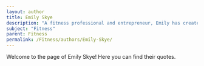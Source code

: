 ```yaml
---
layout: author
title: Emily Skye
description: "A fitness professional and entrepreneur, Emily has created the Emily Skye FIT app, offering workout programs for women focusing on strength and empowerment through fitness."
subject: "Fitness"
parent: Fitness
permalink: /Fitness/authors/Emily-Skye/
---
```


Welcome to the page of Emily Skye! Here you can find their quotes.
